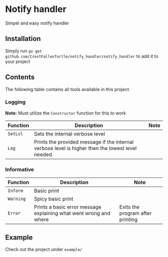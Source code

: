# Notify handler
Simpel and easy notify handler 

## Installation
Simply run `go get github.com/CrestFallenTurtle/notify_handler/notify_handler` to add it to your project

## Contents
The following table contains all tools available in this project.

### Logging
<b>Note:</b> Must utilize the `Constructor` function for this to work

| Function         | Description     | Note |
|--------------|-----------|-----------|
| `SetLvl` | Sets the internal verbose level | |
| `Log`| Prints the provided message if the internal verbose level is higher then the lowest level needed |  |

### Informative
| Function         | Description     | Note |
|--------------|-----------|-----------|
| `Inform` | Basic print |  |
| `Warning`| Spicy basic print  |  |
| `Error`| Prints a basic error message explaining what went wrong and where | Exits the program after printing |


## Example
Check out the project under `example/`
